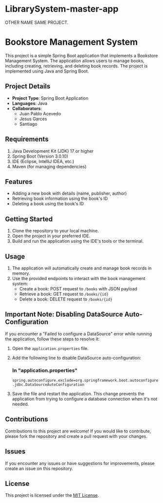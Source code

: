 # LibrarySystem-master-app

OTHER NAME SAME PROJECT.


# Bookstore Management System 
This project is a simple Spring Boot application that implements a Bookstore Management System. The application allows users to manage books, including creating, retrieving, and deleting book records. The project is implemented using Java and Spring Boot.

## Project Details

- **Project Type**: Spring Boot Application
- **Languages**: Java
- **Collaborators**:
  - Juan Pablo Acevedo
  - Jesus Garces
  - Santiago

## Requirements

1. Java Development Kit (JDK) 17 or higher
2. Spring Boot (Version 3.0.10)
3. IDE (Eclipse, IntelliJ IDEA, etc.)
4. Maven (for managing dependencies)

## Features

- Adding a new book with details (name, publisher, author)
- Retrieving book information using the book's ID
- Deleting a book using the book's ID

## Getting Started

1. Clone the repository to your local machine.
2. Open the project in your preferred IDE.
3. Build and run the application using the IDE's tools or the terminal.

## Usage

1. The application will automatically create and manage book records in memory.
2. Use the provided endpoints to interact with the book management system:
   - Create a book: POST request to `/books` with JSON payload
   - Retrieve a book: GET request to `/books/{id}`
   - Delete a book: DELETE request to `/books/{id}`

## Important Note: Disabling DataSource Auto-Configuration

If you encounter a "Failed to configure a DataSource" error while running the application, follow these steps to resolve it:

1. Open the `application.properties` file.
2. Add the following line to disable DataSource auto-configuration:

   ### In "application.properties"
   ```spring.autoconfigure.exclude=org.springframework.boot.autoconfigure.jdbc.DataSourceAutoConfiguration ```

3. Save the file and restart the application. This change prevents the application from trying to configure a database connection when it's not needed.


## Contributions

Contributions to this project are welcome! If you would like to contribute, please fork the repository and create a pull request with your changes.

## Issues

If you encounter any issues or have suggestions for improvements, please create an issue on this repository.

## License

This project is licensed under the [MIT License](LICENSE).

